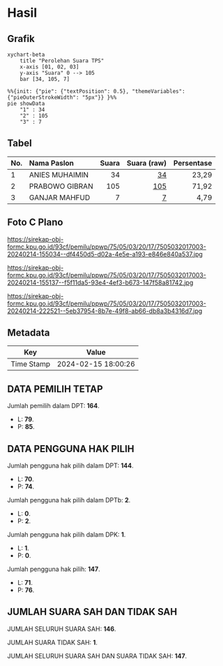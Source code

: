 # Hasil

## Grafik

```mermaid
xychart-beta
    title "Perolehan Suara TPS"
    x-axis [01, 02, 03]
    y-axis "Suara" 0 --> 105
    bar [34, 105, 7]
```

```mermaid
%%{init: {"pie": {"textPosition": 0.5}, "themeVariables": {"pieOuterStrokeWidth": "5px"}} }%%
pie showData
    "1" : 34
    "2" : 105
    "3" : 7
```

## Tabel

| No. | Nama Paslon    | Suara | Suara (raw) | Persentase |
|:--- |:-------------- | -----:| -----------:| ----------:|
| 1   | ANIES MUHAIMIN | 34    | [34][p-1]   | 23,29      |
| 2   | PRABOWO GIBRAN | 105   | [105][p-2]  | 71,92      |
| 3   | GANJAR MAHFUD  | 7     | [7][p-3]    | 4,79       |


[p-1]: https://github.com/gigit-pemilu/pemilu-2024-75-gorontalo/blob/main/pilpres/hitung-suara/sub/75-gorontalo/sub/05-gorontalo-utara/sub/03-anggrek/sub/2017-iloheluma/sub/003-tps/sub/paslon-1.txt
[p-2]: https://github.com/gigit-pemilu/pemilu-2024-75-gorontalo/blob/main/pilpres/hitung-suara/sub/75-gorontalo/sub/05-gorontalo-utara/sub/03-anggrek/sub/2017-iloheluma/sub/003-tps/sub/paslon-2.txt
[p-3]: https://github.com/gigit-pemilu/pemilu-2024-75-gorontalo/blob/main/pilpres/hitung-suara/sub/75-gorontalo/sub/05-gorontalo-utara/sub/03-anggrek/sub/2017-iloheluma/sub/003-tps/sub/paslon-3.txt

## Foto C Plano

https://sirekap-obj-formc.kpu.go.id/93cf/pemilu/ppwp/75/05/03/20/17/7505032017003-20240214-155034--df4450d5-d02a-4e5e-a193-e846e840a537.jpg

https://sirekap-obj-formc.kpu.go.id/93cf/pemilu/ppwp/75/05/03/20/17/7505032017003-20240214-155137--f5f11da5-93e4-4ef3-b673-147f58a81742.jpg

https://sirekap-obj-formc.kpu.go.id/93cf/pemilu/ppwp/75/05/03/20/17/7505032017003-20240214-222521--5eb37954-8b7e-49f8-ab66-db8a3b4316d7.jpg


## Metadata

| Key        | Value               |
| ---------- | ------------------- |
| Time Stamp | 2024-02-15 18:00:26 |


## DATA PEMILIH TETAP

Jumlah pemilih dalam DPT: **164**.
 * L: **79**.
 * P: **85**.

## DATA PENGGUNA HAK PILIH

Jumlah pengguna hak pilih dalam DPT: **144**.
 * L: **70**.
 * P: **74**.

Jumlah pengguna hak pilih dalam DPTb: **2**.
 * L: **0**.
 * P: **2**.

Jumlah pengguna hak pilih dalam DPK: **1**.
 * L: **1**.
 * P: **0**.

Jumlah pengguna hak pilih: **147**.
 * L: **71**.
 * P: **76**.

## JUMLAH SUARA SAH DAN TIDAK SAH

JUMLAH SELURUH SUARA SAH: **146**.

JUMLAH SUARA TIDAK SAH: **1**.

JUMLAH SELURUH SUARA SAH DAN SUARA TIDAK SAH: **147**.


